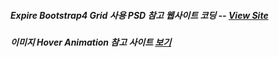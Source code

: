 ##### Expire Bootstrap4 Grid 사용 PSD 참고 웹사이트 코딩 -- [View Site](https://franz0406.github.io/expire-web/)

##### 이미지 Hover Animation 참고 사이트 [보기](http://tympanus.net/Development/HoverEffectIdeas/index2.html)